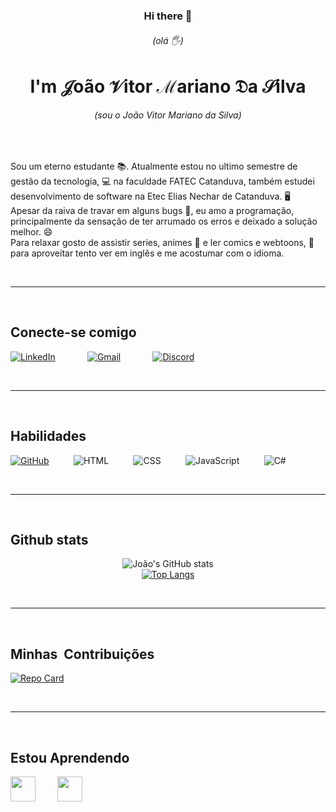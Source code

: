 <h3 align="center">Hi there 👋</h3>
<h6 align="center"> (olá 🖐) </h6>

<h1 align="CENTER">
I'm &Jscr;oão &Vscr;itor &phmmat;ariano &Dfr;a &Sscr;ilva
</h1>
<h6 align="center"> (sou o João Vitor Mariano da Silva) </h6>

<br />

Sou um eterno estudante 📚. Atualmente estou no ultimo semestre de gestão da tecnologia, :computer: na faculdade FATEC Catanduva, 
também estudei desenvolvimento de software na Etec Elias Nechar de Catanduva. 🖥️ <br />
Apesar da raiva de travar em alguns bugs 🐛, eu amo a programação, principalmente da sensação de ter arrumado 
os erros e deixado a solução melhor. 😄 <br />
Para relaxar gosto de assistir series, animes 🎥 e ler comics e webtoons, 📱 para aproveitar tento ver em inglês e me acostumar com o idioma.

<br />

---

<br />

## Conecte-se comigo
<div style="display=flex; justify-content:space-around;">

[![LinkedIn](https://img.shields.io/badge/LinkedIn-0077B5?style=for-the-badge&logo=linkedin&logoColor=white)](https://www.linkedin.com/in/joao-vitor-mariano-da-silva)             
[![Gmail](https://img.shields.io/badge/Gmail-333333?style=for-the-badge&logo=gmail&logoColor=red)](mailto:joaovitorms1912@gmail.com)             
[![Discord](https://img.shields.io/badge/Discord-8a8aff?style=for-the-badge&logo=discord&logoColor=white)](https://discordapp.com/channels/@me/664567523844292608)

<br />

---

<br />

## Habilidades
[![GitHub](https://img.shields.io/badge/GitHub-333?style=for-the-badge&logo=github&logoColor=white)](https://github.com/Jvnb401)
         ![HTML](https://img.shields.io/badge/HTML5-E34F26?style=for-the-badge&logo=html5&logoColor=white)
         ![CSS](https://img.shields.io/badge/CSS3-1572B6?style=for-the-badge&logo=css3&logoColor=white)
         ![JavaScript](https://img.shields.io/badge/JavaScript-F7DF1E?style=for-the-badge&logo=javascript&logoColor=black)
         ![C#](https://img.shields.io/badge/C%23-8a8aff?style=for-the-badge&logo=c-sharp&logoColor=white)

<br />

---

<br />

## Github stats

<div align="center" valign="middle">

![João's GitHub stats](https://github-readme-stats.vercel.app/api?username=Jvnb401&show_icons=true&theme=transparent&border_color=22f) <br />
[![Top Langs](https://github-readme-stats.vercel.app/api/top-langs?locale=pt-br&layout=compact&card_width=468&langs_count=6&show_icons=true&theme=transparent&border_color=22f&text_color=EEB&username=Jvnb401)](https://github.com/Jvnb401/github-readme-stats)

</div>

<br />

---

<br />

## Minhas  Contribuições
[![Repo Card](https://github-readme-stats.vercel.app/api/pin/?username=Jvnb401&repo=dio-lab-open-source&bg_color=122&border_color=30A3DC&show_icons=true&icon_color=50A5DC&title_color=E94D5F&text_color=EEB)](https://github.com/Jvnb401/dio-lab-open-source)

<br />

---

<br />

## Estou Aprendendo
<img loading="lazy" src="https://cdn.jsdelivr.net/gh/devicons/devicon/icons/java/java-original.svg" width="40" height="40"/>         
<img loading="lazy" src="https://cdn.jsdelivr.net/gh/devicons/devicon/icons/php/php-original.svg" width="40" height="40"/>
